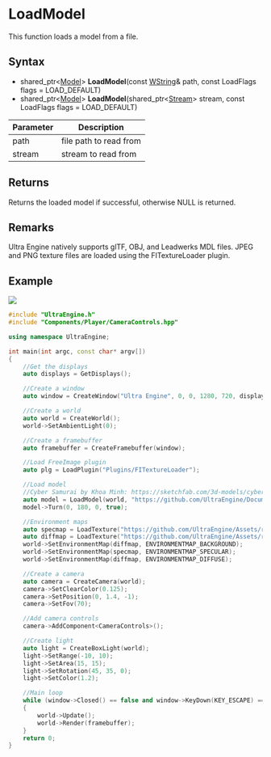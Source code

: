 # LoadModel

This function loads a model from a file.

## Syntax

- shared_ptr<[Model](Model.md)\> **LoadModel**(const [WString](WString.md)& path, const LoadFlags flags = LOAD_DEFAULT)
- shared_ptr<[Model](Model.md)\> **LoadModel**(shared_ptr<[Stream](Stream.md)\> stream, const LoadFlags flags = LOAD_DEFAULT)

| Parameter | Description |
|---|---|
| path | file path to read from |
| stream | stream to read from |

## Returns

Returns the loaded model if successful, otherwise NULL is returned.

## Remarks

Ultra Engine natively supports glTF, OBJ, and Leadwerks MDL files. JPEG and PNG texture files are loaded using the FITextureLoader plugin.

## Example

![](https://raw.githubusercontent.com/UltraEngine/Documentation/master/Images/loadplugin.jpg)

```c++
#include "UltraEngine.h"
#include "Components/Player/CameraControls.hpp"

using namespace UltraEngine;

int main(int argc, const char* argv[])
{
    //Get the displays
    auto displays = GetDisplays();

    //Create a window
    auto window = CreateWindow("Ultra Engine", 0, 0, 1280, 720, displays[0], WINDOW_CENTER | WINDOW_TITLEBAR);

    //Create a world
    auto world = CreateWorld();
    world->SetAmbientLight(0);

    //Create a framebuffer
    auto framebuffer = CreateFramebuffer(window);

    //Load FreeImage plugin
    auto plg = LoadPlugin("Plugins/FITextureLoader");

    //Load model
    //Cyber Samurai by Khoa Minh: https://sketchfab.com/3d-models/cyber-samurai-26ccafaddb2745ceb56ae5cfc65bfed5
    auto model = LoadModel(world, "https://github.com/UltraEngine/Documentation/raw/master/Assets/Models/Characters/cyber_samurai.glb");
    model->Turn(0, 180, 0, true);

    //Environment maps
    auto specmap = LoadTexture("https://github.com/UltraEngine/Assets/raw/main/Materials/Environment/footprint_court/specular.dds");
    auto diffmap = LoadTexture("https://github.com/UltraEngine/Assets/raw/main/Materials/Environment/footprint_court/diffuse.dds");
    world->SetEnvironmentMap(diffmap, ENVIRONMENTMAP_BACKGROUND);
    world->SetEnvironmentMap(specmap, ENVIRONMENTMAP_SPECULAR);
    world->SetEnvironmentMap(diffmap, ENVIRONMENTMAP_DIFFUSE);

    //Create a camera    
    auto camera = CreateCamera(world);
    camera->SetClearColor(0.125);
    camera->SetPosition(0, 1.4, -1);
    camera->SetFov(70);

    //Add camera controls
    camera->AddComponent<CameraControls>();

    //Create light
    auto light = CreateBoxLight(world);
    light->SetRange(-10, 10);
    light->SetArea(15, 15);
    light->SetRotation(45, 35, 0);
    light->SetColor(1.2);

    //Main loop
    while (window->Closed() == false and window->KeyDown(KEY_ESCAPE) == false)
    {
        world->Update();
        world->Render(framebuffer);
    }
    return 0;
}
```
